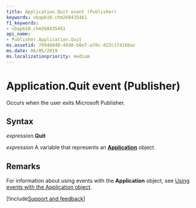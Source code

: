 ```yaml
---
title: Application.Quit event (Publisher)
keywords: vbapb10.chm268435461
f1_keywords:
- vbapb10.chm268435461
api_name:
- Publisher.Application.Quit
ms.assetid: 79948040-4848-b8e7-a70c-d23c1f416bac
ms.date: 06/05/2019
ms.localizationpriority: medium
---
```



# Application.Quit event (Publisher)

Occurs when the user exits Microsoft Publisher.


## Syntax

_expression_.**Quit**

_expression_ A variable that represents an **[Application](Publisher.Application.md)** object.


## Remarks

For information about using events with the **Application** object, see [Using events with the Application object](../publisher/Concepts/using-events-with-the-application-object-publisher.md).




[!include[Support and feedback](~/includes/feedback-boilerplate.md)]